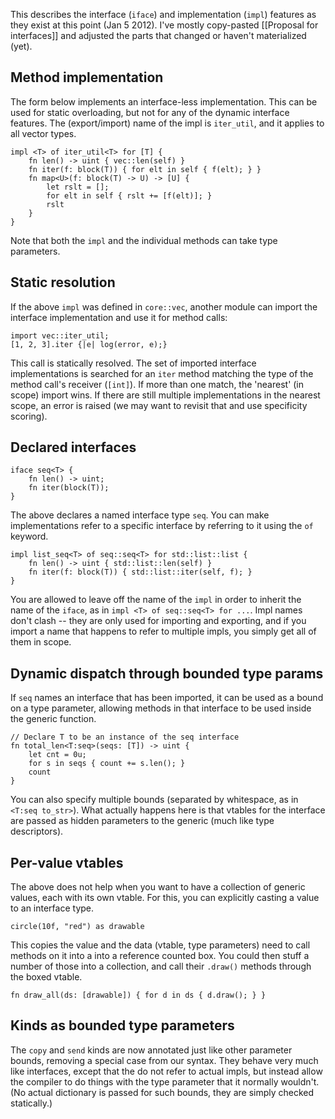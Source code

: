 This describes the interface (`iface`) and implementation (`impl`) features as they exist at this point (Jan 5 2012). I've mostly copy-pasted [[Proposal for interfaces]] and adjusted the parts that changed or haven't materialized (yet).

## Method implementation

The form below implements an interface-less implementation. This can be used for static overloading, but not for any of the dynamic interface features. The (export/import) name of the impl is `iter_util`, and it applies to all vector types.

    impl <T> of iter_util<T> for [T] {
        fn len() -> uint { vec::len(self) }
        fn iter(f: block(T)) { for elt in self { f(elt); } }
        fn map<U>(f: block(T) -> U) -> [U] {
            let rslt = [];
            for elt in self { rslt += [f(elt)]; }
            rslt
        }
    }

Note that both the `impl` and the individual methods can take type parameters.

## Static resolution

If the above `impl` was defined in `core::vec`, another module can import the interface implementation and use it for method calls:

    import vec::iter_util;
    [1, 2, 3].iter {|e| log(error, e);}

This call is statically resolved. The set of imported interface implementations is searched for an `iter` method matching the type of the method call's receiver (`[int]`). If more than one match, the 'nearest' (in scope) import wins. If there are still multiple implementations in the nearest scope, an error is raised (we may want to revisit that and use specificity scoring).

## Declared interfaces

    iface seq<T> {
        fn len() -> uint;
        fn iter(block(T));
    }

The above declares a named interface type `seq`. You can make implementations refer to a specific interface by referring to it using the `of` keyword.

    impl list_seq<T> of seq::seq<T> for std::list::list {
        fn len() -> uint { std::list::len(self) }
        fn iter(f: block(T)) { std::list::iter(self, f); }
    }

You are allowed to leave off the name of the `impl` in order to inherit the name of the `iface`, as in `impl <T> of seq::seq<T> for ...`. Impl names don't clash -- they are only used for importing and exporting, and if you import a name that happens to refer to multiple impls, you simply get all of them  in scope.

## Dynamic dispatch through bounded type params

If `seq` names an interface that has been imported, it can be used as a bound on a type parameter, allowing methods in that interface to be used inside the generic function.

    // Declare T to be an instance of the seq interface
    fn total_len<T:seq>(seqs: [T]) -> uint {
        let cnt = 0u;
        for s in seqs { count += s.len(); }
        count
    }

You can also specify multiple bounds (separated by whitespace, as in `<T:seq to_str>`). What actually happens here is that vtables for the interface are passed as hidden parameters to the generic (much like type descriptors).

## Per-value vtables

The above does not help when you want to have a collection of generic values, each with its own vtable. For this, you can explicitly casting a value to an interface type.

    circle(10f, "red") as drawable

This copies the value and the data (vtable, type parameters) need to call methods on it into a into a reference counted box. You could then stuff a number of those into a collection, and call their `.draw()` methods through the boxed vtable.

    fn draw_all(ds: [drawable]) { for d in ds { d.draw(); } }

## Kinds as bounded type parameters

The `copy` and `send` kinds are now annotated just like other parameter bounds, removing a special case from our syntax. They behave very much like interfaces, except that the do not refer to actual impls, but instead allow the compiler to do things with the type parameter that it normally wouldn't. (No actual dictionary is passed for such bounds, they are simply checked statically.)
